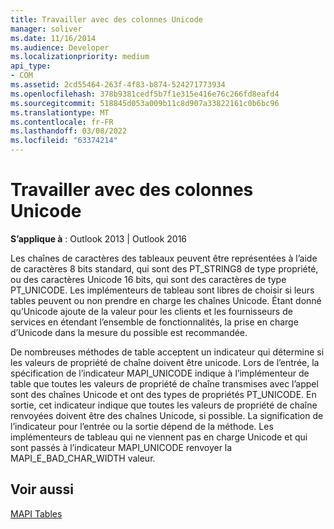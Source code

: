 ```yaml
---
title: Travailler avec des colonnes Unicode
manager: soliver
ms.date: 11/16/2014
ms.audience: Developer
ms.localizationpriority: medium
api_type:
- COM
ms.assetid: 2cd55464-263f-4f83-b874-524271773934
ms.openlocfilehash: 378b9381cedf5b7f1e315e416e76c266fd8eafd4
ms.sourcegitcommit: 518845d053a009b11c8d907a33822161c0b6bc96
ms.translationtype: MT
ms.contentlocale: fr-FR
ms.lasthandoff: 03/08/2022
ms.locfileid: "63374214"
---
```

# <a name="working-with-unicode-columns"></a>Travailler avec des colonnes Unicode

  
  
**S’applique à** : Outlook 2013 | Outlook 2016 
  
Les chaînes de caractères des tableaux peuvent être représentées à l’aide de caractères 8 bits standard, qui sont des PT_STRING8 de type propriété, ou des caractères Unicode 16 bits, qui sont des caractères de type PT_UNICODE. Les implémenteurs de tableau sont libres de choisir si leurs tables peuvent ou non prendre en charge les chaînes Unicode. Étant donné qu’Unicode ajoute de la valeur pour les clients et les fournisseurs de services en étendant l’ensemble de fonctionnalités, la prise en charge d’Unicode dans la mesure du possible est recommandée. 
  
De nombreuses méthodes de table acceptent un indicateur qui détermine si les valeurs de propriété de chaîne doivent être unicode. Lors de l’entrée, la spécification de l’indicateur MAPI_UNICODE indique à l’implémenteur de table que toutes les valeurs de propriété de chaîne transmises avec l’appel sont des chaînes Unicode et ont des types de propriétés PT_UNICODE. En sortie, cet indicateur indique que toutes les valeurs de propriété de chaîne renvoyées doivent être des chaînes Unicode, si possible. La signification de l’indicateur pour l’entrée ou la sortie dépend de la méthode. Les implémenteurs de tableau qui ne viennent pas en charge Unicode et qui sont passés à l’indicateur MAPI_UNICODE renvoyer la MAPI_E_BAD_CHAR_WIDTH valeur.
  
## <a name="see-also"></a>Voir aussi



[MAPI Tables](mapi-tables.md)

